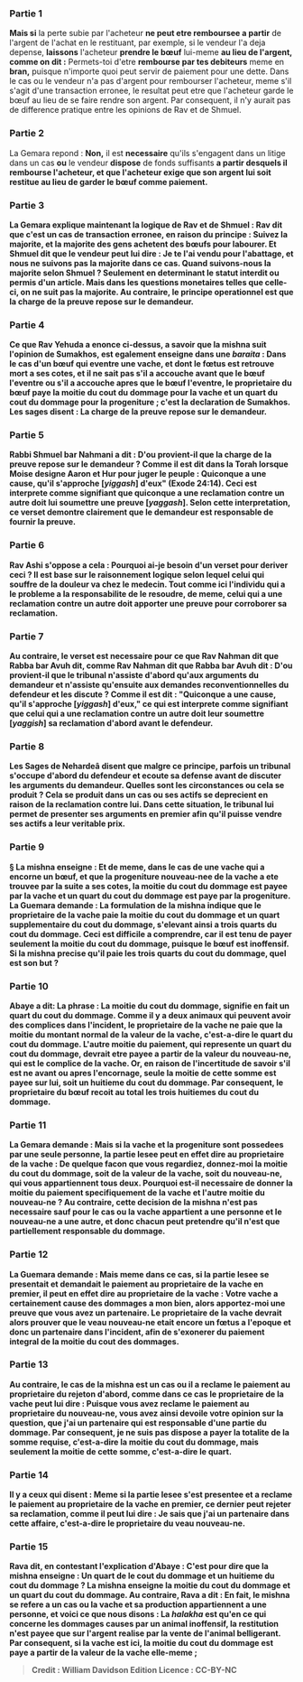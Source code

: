 
### Partie 1
<b>Mais si</b> la perte subie par l'acheteur <b>ne peut etre remboursee a partir</b> de l'argent de l'achat en le restituant, par exemple, si le vendeur l'a deja depense, <b>laissons</b> l'acheteur <b>prendre le bœuf</b> lui-meme <b>au lieu de l'argent, comme on dit :</b> Permets-toi d'etre <b>rembourse par tes debiteurs</b> meme en <b>bran,</b> puisque n'importe quoi peut servir de paiement pour une dette. Dans le cas ou le vendeur n'a pas d'argent pour rembourser l'acheteur, meme s'il s'agit d'une transaction erronee, le resultat peut etre que l'acheteur garde le bœuf au lieu de se faire rendre son argent. Par consequent, il n'y aurait pas de difference pratique entre les opinions de Rav et de Shmuel.

### Partie 2
La Gemara repond : <b>Non,</b> il est <b>necessaire</b> qu'ils s'engagent dans un litige dans un cas <b>ou</b> le vendeur <b>dispose</b> de fonds suffisants <b>a partir desquels il <b>rembourse</b> l'acheteur, et que l'acheteur exige que son argent lui soit restitue au lieu de garder le bœuf comme paiement.

### Partie 3
La Gemara explique maintenant la logique de Rav et de Shmuel : <b>Rav dit</b> que <b>c'est</b> un cas de <b>transaction erronee,</b> en raison du principe : <b>Suivez la majorite, et la majorite des gens achetent des bœufs pour labourer. Et Shmuel dit</b> que le vendeur <b>peut lui dire : Je te l'ai vendu pour l'abattage, et nous ne suivons pas la majorite</b> dans ce cas. <b>Quand suivons-nous la majorite</b> selon Shmuel ? Seulement <b>en</b> determinant le statut <b>interdit</b> ou permis d'un article. <b>Mais dans les questions monetaires</b> telles que celle-ci, <b>on ne suit pas la majorite. Au contraire,</b> le principe operationnel est que <b>la charge de la preuve repose sur le demandeur.</b>

### Partie 4
<b>Ce</b> que Rav Yehuda a enonce ci-dessus, a savoir que la mishna suit l'opinion de Sumakhos, <b>est egalement enseigne</b> dans une <i>baraita</i> : Dans le cas d'un <b>bœuf qui eventre une vache, et dont le fœtus est retrouve</b> mort <b>a ses cotes, et il ne sait pas s'il a accouche avant</b> que le bœuf <b>l'eventre ou s'il a accouche apres</b> que le bœuf <b>l'eventre,</b> le proprietaire du bœuf <b>paye la moitie</b> du cout du <b>dommage pour la vache et un quart</b> du cout du <b>dommage pour la progeniture ; </b> c'est <b>la declaration de Sumakhos. Les sages disent : La charge de la preuve repose sur le demandeur.</b>

### Partie 5
<b>Rabbi Shmuel bar Nahmani a dit : D'ou</b> provient-il <b>que la charge de la preuve repose sur le demandeur ? Comme il est dit</b> dans la Torah lorsque Moise designe Aaron et Hur pour juger le peuple : <b>Quiconque a une cause, qu'il s'approche [<i>yiggash</i>] d'eux"</b> (Exode 24:14). Ceci est interprete comme signifiant que quiconque a une reclamation contre un autre <b>doit lui soumettre une preuve [<i>yaggash</i>].</b> Selon cette interpretation, ce verset demontre clairement que le demandeur est responsable de fournir la preuve.

### Partie 6
<b>Rav Ashi s'oppose a cela : Pourquoi ai-je</b> besoin d'un <b>verset</b> pour deriver ceci ? Il <b>est</b> base sur le <b>raisonnement logique selon lequel celui qui souffre de la douleur va chez le medecin.</b> Tout comme ici l'individu qui a le probleme a la responsabilite de le resoudre, de meme, celui qui a une reclamation contre un autre doit apporter une preuve pour corroborer sa reclamation.

### Partie 7
<b>Au contraire, le verset</b> est necessaire <b>pour ce que Rav Nahman</b> dit que <b>Rabba bar Avuh dit, comme Rav Nahman dit</b> que <b>Rabba bar Avuh dit : D'ou</b> provient-il <b>que le tribunal <b>n'assiste d'abord qu'aux</b> arguments du <b>demandeur</b> et n'assiste qu'ensuite aux demandes reconventionnelles du defendeur et les discute ? <b>Comme il est dit : "Quiconque a une cause, qu'il s'approche [<i>yiggash</i>] d'eux,"</b> ce qui est interprete comme signifiant que celui qui a une reclamation contre un autre <b>doit leur soumettre [<i>yaggish</i>] sa reclamation</b> d'abord avant le defendeur.

### Partie 8
Les Sages <b>de Nehardeâ disent</b> que malgre ce principe, <b>parfois</b> un tribunal <b>s'occupe d'abord du defendeur</b> et ecoute sa defense avant de discuter les arguments du demandeur. <b>Quelles sont les circonstances</b> ou cela se produit ? Cela se produit dans un cas <b>ou ses actifs se deprecient</b> en raison de la reclamation contre lui. Dans cette situation, le tribunal lui permet de presenter ses arguments en premier afin qu'il puisse vendre ses actifs a leur veritable prix.

### Partie 9
§ La mishna enseigne : <b>Et de meme,</b> dans le cas de <b>une vache qui a encorne un bœuf,</b> et que la progeniture nouveau-nee de la vache a ete trouvee par la suite a ses cotes, la moitie du cout du dommage est payee par la vache et un quart du cout du dommage est paye par la progeniture. La Guemara demande : La formulation de la mishna indique que le proprietaire de la vache paie <b>la moitie</b> du cout du <b>dommage et</b> un <b>quart supplementaire du</b> cout du <b>dommage,</b> s'elevant ainsi a trois quarts du cout du dommage. Ceci est difficile a comprendre, car <b>il est tenu de payer</b> seulement <b>la moitie</b> du cout du <b>dommage,</b> puisque le bœuf est inoffensif. Si la mishna precise qu'il paie <b>les trois quarts</b> du cout du <b>dommage, quel est son but ?</b>

### Partie 10
<b>Abaye a dit:</b> La phrase : <b>La moitie</b> du cout du <b>dommage,</b> signifie en fait <b>un quart</b> du cout <b>du dommage.</b> Comme il y a deux animaux qui peuvent avoir des complices dans l'incident, le proprietaire de la vache ne paie que la moitie du montant normal de la valeur de la vache, c'est-a-dire le quart du cout du dommage. L'autre moitie du paiement, qui represente <b>un quart</b> du cout du <b>dommage,</b> devrait etre payee a partir de la valeur du nouveau-ne, qui est le complice de la vache. Or, en raison de l'incertitude de savoir s'il est ne avant ou apres l'encornage, seule la moitie de cette somme est payee sur lui, soit <b>un huitieme du</b> cout du <b>dommage.</b> Par consequent, le proprietaire du bœuf recoit au total les trois huitiemes du cout du dommage.

### Partie 11
La Gemara demande : <b>Mais si la vache et la progeniture sont</b> possedees <b>par une seule</b> personne, la partie lesee <b>peut en effet dire au proprietaire de la vache : De quelque</b> facon que <b>vous</b> regardiez, <b>donnez-moi la moitie</b> du cout du <b>dommage,</b> soit de la valeur de la vache, soit du nouveau-ne, qui vous appartiennent tous deux. Pourquoi est-il necessaire de donner la moitie du paiement specifiquement de la vache et l'autre moitie du nouveau-ne ? <b>Au contraire,</b> cette decision de la mishna <b>n'est pas necessaire</b> sauf pour le cas <b>ou la vache</b> appartient <b>a une</b> personne <b>et le nouveau-ne a une autre,</b> et donc chacun peut pretendre qu'il n'est que partiellement responsable du dommage.

### Partie 12
La Guemara demande : <b>Mais</b> meme dans ce cas, <b>si</b> la partie lesee <b>se presentait</b> et <b>demandait</b> le paiement au <b>proprietaire de la vache en premier, il peut en effet dire au proprietaire de la vache : Votre vache</b> a certainement <b>cause des dommages</b> a <b>mon</b> bien, alors <b>apportez-moi une preuve que vous avez un partenaire.</b> Le proprietaire de la vache devrait alors prouver que le veau nouveau-ne etait encore un fœtus a l'epoque et donc un partenaire dans l'incident, afin de s'exonerer du paiement integral de la moitie du cout des dommages.

### Partie 13
<b>Au contraire,</b> le cas de la mishna est un cas <b>ou il a reclame</b> le paiement au <b>proprietaire du rejeton d'abord, comme</b> dans ce cas le proprietaire de la vache <b>peut lui dire :</b> Puisque vous avez reclame le paiement au proprietaire du nouveau-ne, <b>vous</b> avez ainsi <b>devoile votre opinion</b> sur la question, <b>que j'ai un partenaire</b> qui est responsable d'une partie du dommage. Par consequent, je ne suis pas dispose a payer la totalite de la somme requise, c'est-a-dire la moitie du cout du dommage, mais seulement la moitie de cette somme, c'est-a-dire le quart.

### Partie 14
<b>Il y a</b> ceux <b>qui disent : Meme si</b> la partie lesee s'est presentee et a <b>reclame</b> le paiement au <b>proprietaire de la vache en premier,</b> ce dernier <b>peut rejeter sa</b> reclamation, <b>comme il peut lui dire : Je sais que j'ai un partenaire</b> dans cette affaire, c'est-a-dire le proprietaire du veau nouveau-ne.

### Partie 15
<b>Rava dit,</b> en contestant l'explication d'Abaye : <b>C'est pour dire</b> que la mishna <b>enseigne : Un quart de</b> le cout du <b>dommage et un huitieme du</b> cout du <b>dommage ?</b> La mishna <b>enseigne la moitie</b> du cout du <b>dommage et un quart du</b> cout du <b>dommage. Au contraire, Rava a dit : En fait,</b> le mishna se refere <b>a</b> un cas ou la <b>vache et</b> sa <b>production appartiennent a une</b> personne, <b>et voici ce que nous disons :</b> La <i>halakha</i> est qu'en ce qui concerne les dommages causes par un animal inoffensif, la restitution n'est payee que sur l'argent realise par la vente de l'animal belligerant. Par consequent, si <b>la vache est ici, la moitie</b> du cout du <b>dommage est paye a partir</b> de la valeur de <b>la vache</b> elle-meme ;

>Credit : William Davidson Edition
>Licence : CC-BY-NC